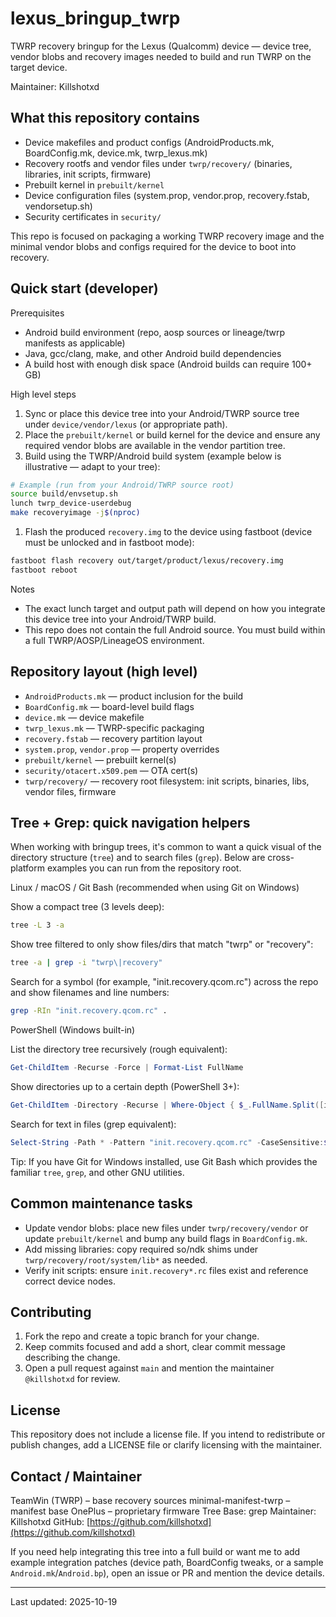 # lexus_bringup_twrp

TWRP recovery bringup for the Lexus (Qualcomm) device — device tree, vendor blobs and recovery images needed to build and run TWRP on the target device.

Maintainer: Killshotxd

## What this repository contains

- Device makefiles and product configs (AndroidProducts.mk, BoardConfig.mk, device.mk, twrp_lexus.mk)
- Recovery rootfs and vendor files under `twrp/recovery/` (binaries, libraries, init scripts, firmware)
- Prebuilt kernel in `prebuilt/kernel`
- Device configuration files (system.prop, vendor.prop, recovery.fstab, vendorsetup.sh)
- Security certificates in `security/`

This repo is focused on packaging a working TWRP recovery image and the minimal vendor blobs and configs required for the device to boot into recovery.

## Quick start (developer)

Prerequisites

- Android build environment (repo, aosp sources or lineage/twrp manifests as applicable)
- Java, gcc/clang, make, and other Android build dependencies
- A build host with enough disk space (Android builds can require 100+ GB)

High level steps

1. Sync or place this device tree into your Android/TWRP source tree under `device/vendor/lexus` (or appropriate path).
1. Place the `prebuilt/kernel` or build kernel for the device and ensure any required vendor blobs are available in the vendor partition tree.
1. Build using the TWRP/Android build system (example below is illustrative — adapt to your tree):

```bash
# Example (run from your Android/TWRP source root)
source build/envsetup.sh
lunch twrp_device-userdebug
make recoveryimage -j$(nproc)
```

1. Flash the produced `recovery.img` to the device using fastboot (device must be unlocked and in fastboot mode):

```bash
fastboot flash recovery out/target/product/lexus/recovery.img
fastboot reboot
```

Notes

- The exact lunch target and output path will depend on how you integrate this device tree into your Android/TWRP build.
- This repo does not contain the full Android source. You must build within a full TWRP/AOSP/LineageOS environment.

## Repository layout (high level)

- `AndroidProducts.mk` — product inclusion for the build
- `BoardConfig.mk` — board-level build flags
- `device.mk` — device makefile
- `twrp_lexus.mk` — TWRP-specific packaging
- `recovery.fstab` — recovery partition layout
- `system.prop`, `vendor.prop` — property overrides
- `prebuilt/kernel` — prebuilt kernel(s)
- `security/otacert.x509.pem` — OTA cert(s)
- `twrp/recovery/` — recovery root filesystem: init scripts, binaries, libs, vendor files, firmware

## Tree + Grep: quick navigation helpers

When working with bringup trees, it's common to want a quick visual of the directory structure (`tree`) and to search files (`grep`). Below are cross-platform examples you can run from the repository root.

Linux / macOS / Git Bash (recommended when using Git on Windows)

Show a compact tree (3 levels deep):

```bash
tree -L 3 -a
```

Show tree filtered to only show files/dirs that match "twrp" or "recovery":

```bash
tree -a | grep -i "twrp\|recovery"
```

Search for a symbol (for example, "init.recovery.qcom.rc") across the repo and show filenames and line numbers:

```bash
grep -RIn "init.recovery.qcom.rc" .
```

PowerShell (Windows built-in)

List the directory tree recursively (rough equivalent):

```powershell
Get-ChildItem -Recurse -Force | Format-List FullName
```

Show directories up to a certain depth (PowerShell 3+):

```powershell
Get-ChildItem -Directory -Recurse | Where-Object { $_.FullName.Split([io.path]::DirectorySeparatorChar).Count -le ($pwd.Path.Split([io.path]::DirectorySeparatorChar).Count + 3) }
```

Search for text in files (grep equivalent):

```powershell
Select-String -Path * -Pattern "init.recovery.qcom.rc" -CaseSensitive:$false -List
```

Tip: If you have Git for Windows installed, use Git Bash which provides the familiar `tree`, `grep`, and other GNU utilities.

## Common maintenance tasks

- Update vendor blobs: place new files under `twrp/recovery/vendor` or update `prebuilt/kernel` and bump any build flags in `BoardConfig.mk`.
- Add missing libraries: copy required so/ndk shims under `twrp/recovery/root/system/lib*` as needed.
- Verify init scripts: ensure `init.recovery*.rc` files exist and reference correct device nodes.

## Contributing

1. Fork the repo and create a topic branch for your change.
2. Keep commits focused and add a short, clear commit message describing the change.
3. Open a pull request against `main` and mention the maintainer `@killshotxd` for review.

## License

This repository does not include a license file. If you intend to redistribute or publish changes, add a LICENSE file or clarify licensing with the maintainer.

## Contact / Maintainer

TeamWin (TWRP) – base recovery sources
minimal-manifest-twrp – manifest base
OnePlus – proprietary firmware
Tree Base: grep
Maintainer: Killshotxd
GitHub: [https://github.com/killshotxd](https://github.com/killshotxd)

If you need help integrating this tree into a full build or want me to add example integration patches (device path, BoardConfig tweaks, or a sample `Android.mk`/`Android.bp`), open an issue or PR and mention the device details.

---

Last updated: 2025-10-19
